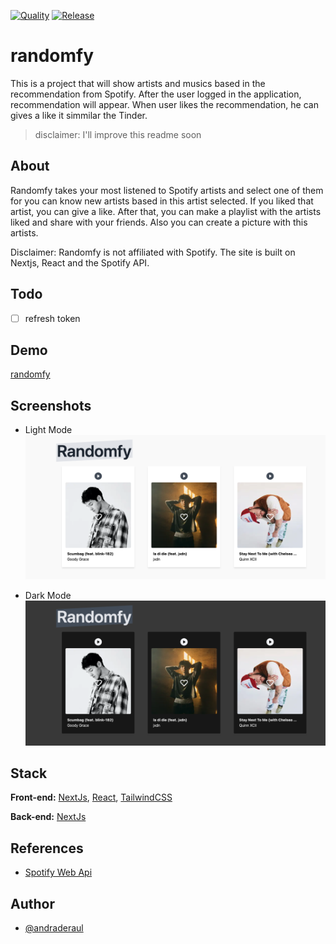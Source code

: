 [![Quality](https://github.com/andraderaul/random-fy/actions/workflows/quality.yml/badge.svg)](https://github.com/andraderaul/random-fy/actions/workflows/quality.yml) [![Release](https://github.com/andraderaul/random-fy/actions/workflows/release.yml/badge.svg)](https://github.com/andraderaul/random-fy/actions/workflows/release.yml)

# randomfy

This is a project that will show artists and musics based in the recommendation from Spotify.
After the user logged in the application, recommendation will appear.
When user likes the recommendation, he can gives a like it simmilar the Tinder.

> disclaimer: I'll improve this readme soon

## About

Randomfy takes your most listened to Spotify artists and select one of them for you can know new artists based in this artist selected. If you liked that artist, you can give a like. After that, you can make a playlist with the artists liked and share with your friends. Also you can create a picture with this artists.

Disclaimer: Randomfy is not affiliated with Spotify. The site is built on Nextjs, React and the Spotify API.

## Todo

- [ ] refresh token

## Demo

[randomfy](https://random-fy.vercel.app/)

## Screenshots

- Light Mode
  ![randomfy screen light mode](./public/screenshots/2.png)

- Dark Mode
  ![randomfy screen dark mode](./public/screenshots/3.png)

## Stack

**Front-end:** [NextJs](https://nextjs.org/docs), [React](https://pt-br.reactjs.org/docs/getting-started.html), [TailwindCSS](https://tailwindcss.com/docs/)

**Back-end:** [NextJs](https://nextjs.org/docs)

## References

- [Spotify Web Api](https://developer.spotify.com/documentation/web-api/reference)

## Author

- [@andraderaul](https://github.com/andraderaul)
